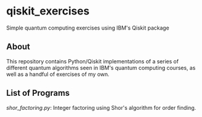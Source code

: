# qiskit_exercises
Simple quantum computing exercises using IBM's Qiskit package

## About

This repository contains Python/Qiskit implementations of a series of different quantum algorithms seen in IBM's quantum computing courses, as well as a handful of exercises of my own.

## List of Programs

*shor_factoring.py*: Integer factoring using Shor's algorithm for order finding.
